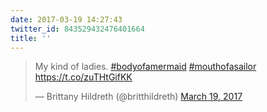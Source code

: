 ```yaml
---
date: 2017-03-19 14:27:43
twitter_id: 843529432476401664
title: ''
---
```


<blockquote class="twitter-tweet"><p lang="en" dir="ltr">My kind of ladies. <a href="https://twitter.com/hashtag/bodyofamermaid?src=hash&amp;ref_src=twsrc%5Etfw">#bodyofamermaid</a> <a href="https://twitter.com/hashtag/mouthofasailor?src=hash&amp;ref_src=twsrc%5Etfw">#mouthofasailor</a> <a href="https://t.co/zuTHtGifKK">https://t.co/zuTHtGifKK</a></p>&mdash; Brittany Hildreth (@britthildreth) <a href="https://twitter.com/britthildreth/status/843528952828379136?ref_src=twsrc%5Etfw">March 19, 2017</a></blockquote>
<script async src="https://platform.twitter.com/widgets.js" charset="utf-8"></script>
